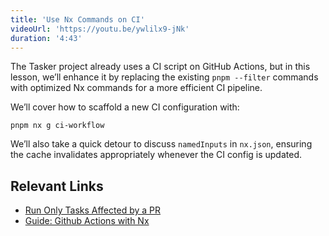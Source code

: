 ```yaml
---
title: 'Use Nx Commands on CI'
videoUrl: 'https://youtu.be/ywlilx9-jNk'
duration: '4:43'
---
```


The Tasker project already uses a CI script on GitHub Actions, but in this lesson, we’ll enhance it by replacing the existing `pnpm --filter` commands with optimized Nx commands for a more efficient CI pipeline.

We’ll cover how to scaffold a new CI configuration with:

```shell
pnpm nx g ci-workflow
```

We’ll also take a quick detour to discuss `namedInputs` in `nx.json`, ensuring the cache invalidates appropriately whenever the CI config is updated.

## Relevant Links

- [Run Only Tasks Affected by a PR](/docs/features/ci-features/affected)
- [Guide: Github Actions with Nx](/docs/guides/nx-cloud/setup-ci)
